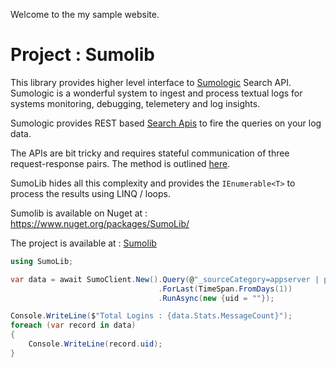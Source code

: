Welcome to the my sample website.

# Project : Sumolib

This library provides higher level interface to [Sumologic](https://www.sumologic.com/) Search API. Sumologic is a wonderful system to ingest and process textual logs for systems monitoring, debugging, telemetery and log insights.

Sumologic provides REST based [Search Apis](https://help.sumologic.com/APIs/Search-Job-API/About-the-Search-Job-API) to fire the queries on your log data.

The APIs are bit tricky and requires stateful communication of three request-response pairs. The method is outlined [here](https://help.sumologic.com/APIs/Search-Job-API/About-the-Search-Job-API#process-flow).

SumoLib hides all this complexity and provides the `IEnumerable<T>` to process the results using LINQ / loops.

Sumolib is available on Nuget at : https://www.nuget.org/packages/SumoLib/

The project is available at : [Sumolib](https://github.com/porechajp/sumolib)

```csharp
using SumoLib;

var data = await SumoClient.New().Query(@"_sourceCategory=appserver | parse""Login:*"" as uid | fields uid")
                                 .ForLast(TimeSpan.FromDays(1))
                                 .RunAsync(new {uid = ""});

Console.WriteLine($"Total Logins : {data.Stats.MessageCount}");
foreach (var record in data)
{
    Console.WriteLine(record.uid);
}

```
